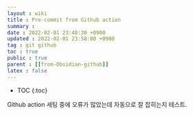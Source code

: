 ```yaml
---
layout : wiki
title : Pre-commit from Github action
summary :
date : 2022-02-01 23:48:30 +0900
updated : 2022-02-01 23:58:00 +0900
tag : git github
toc : true
public : true
parent : [[from-Obsidian-github]]
latex : false
---
```


* TOC
{:toc}

Github action 세팅 중에 오류가 많았는데 자동으로 잘 잡히는지 테스트.